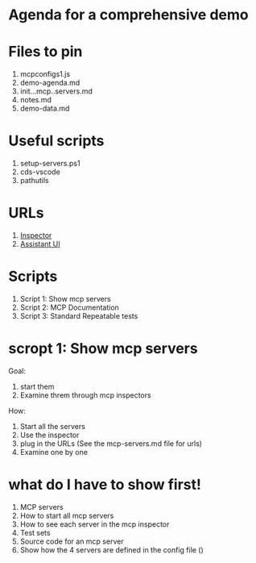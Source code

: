 <!-- ********************* -->
# Agenda for a comprehensive demo
<!-- ********************* -->

<!-- ********************* -->
# Files to pin
<!-- ********************* -->
1. mcpconfigs1.js
2. demo-agenda.md
3. init...mcp..servers.md
4. notes.md
5. demo-data.md

<!-- ********************* -->
# Useful scripts
<!-- ********************* -->
1. setup-servers.ps1
2. cds-vscode
3. pathutils

<!-- ********************* -->
# URLs
<!-- ********************* -->

1. [Inspector](http://127.0.0.1:6274/)
2. [Assistant UI](http://127.0.0.1:3000)

<!-- ********************* -->
# Scripts
<!-- ********************* -->

1. Script 1: Show mcp servers
2. Script 2: MCP Documentation
3. Script 3: Standard Repeatable tests


<!-- ********************* -->
# scropt 1: Show mcp servers
<!-- ********************* -->

Goal:

1. start them
2. Examine threm through mcp inspectors

How:

1. Start all the servers
2. Use the inspector
3. plug in the URLs (See the mcp-servers.md file for urls)
4. Examine one by one


<!-- ********************* -->
# what do I have to show first!
<!-- ********************* -->
1. MCP servers
2. How to start all mcp servers
3. How to see each server in the mcp inspector
4. Test sets
5. Source code for an mcp server
6. Show how the 4 servers are defined in the config file ()